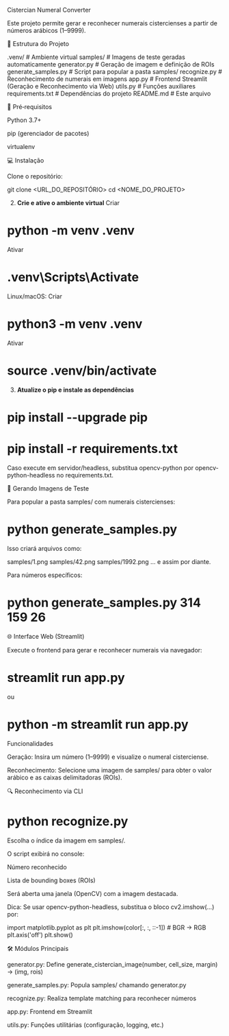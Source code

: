 Cistercian Numeral Converter

Este projeto permite gerar e reconhecer numerais cistercienses a partir de números arábicos (1–9999).

📂 Estrutura do Projeto

.venv/                 # Ambiente virtual
samples/               # Imagens de teste geradas automaticamente
generator.py           # Geração de imagem e definição de ROIs
generate_samples.py    # Script para popular a pasta samples/
recognize.py           # Reconhecimento de numerais em imagens
app.py                 # Frontend Streamlit (Geração e Reconhecimento via Web)
utils.py               # Funções auxiliares
requirements.txt       # Dependências do projeto
README.md              # Este arquivo

🚀 Pré‑requisitos

Python 3.7+

pip (gerenciador de pacotes)

virtualenv

💻 Instalação

Clone o repositório:

git clone <URL_DO_REPOSITÓRIO>
cd <NOME_DO_PROJETO>

2. **Crie e ative o ambiente virtual**
Criar
# python -m venv .venv
Ativar
# .venv\Scripts\Activate

Linux/macOS:
Criar
# python3 -m venv .venv
Ativar
# source .venv/bin/activate


3. **Atualize o pip e instale as dependências**

# pip install --upgrade pip
# pip install -r requirements.txt

Caso execute em servidor/headless, substitua opencv-python por opencv-python-headless no requirements.txt.

🎨 Gerando Imagens de Teste

Para popular a pasta samples/ com numerais cistercienses:

# python generate_samples.py

Isso criará arquivos como:

samples/1.png
samples/42.png
samples/1992.png
... e assim por diante.

Para números específicos:

# python generate_samples.py 314 159 26

🌐 Interface Web (Streamlit)

Execute o frontend para gerar e reconhecer numerais via navegador:

# streamlit run app.py
ou
# python -m streamlit run app.py

Funcionalidades

Geração: Insira um número (1–9999) e visualize o numeral cisterciense.

Reconhecimento: Selecione uma imagem de samples/ para obter o valor arábico e as caixas delimitadoras (ROIs).

🔍 Reconhecimento via CLI

# python recognize.py

Escolha o índice da imagem em samples/.

O script exibirá no console:

Número reconhecido

Lista de bounding boxes (ROIs)

Será aberta uma janela (OpenCV) com a imagem destacada.

Dica: Se usar opencv-python-headless, substitua o bloco cv2.imshow(...) por:

import matplotlib.pyplot as plt
plt.imshow(color[:, :, ::-1])  # BGR → RGB
plt.axis('off')
plt.show()

🛠️ Módulos Principais

generator.py: Define generate_cistercian_image(number, cell_size, margin) → (img, rois)

generate_samples.py: Popula samples/ chamando generator.py

recognize.py: Realiza template matching para reconhecer números

app.py: Frontend em Streamlit

utils.py: Funções utilitárias (configuração, logging, etc.)
